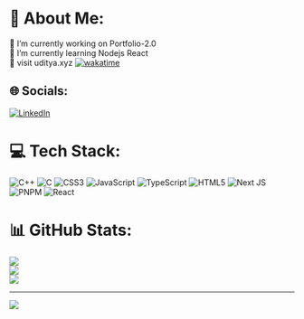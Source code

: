 # 💫 About Me:
🔭 I’m currently working on Portfolio-2.0<br>🌱 I’m currently learning Nodejs React<br>🫡 visit uditya.xyz
[![wakatime](https://wakatime.com/badge/user/3fef15cc-4da5-4271-9ab6-6a24c0640cf9.svg)](https://wakatime.com/@3fef15cc-4da5-4271-9ab6-6a24c0640cf9)

## 🌐 Socials:
[![LinkedIn](https://img.shields.io/badge/LinkedIn-%230077B5.svg?logo=linkedin&logoColor=white)](https://linkedin.com/in/uditya-kumar-mandal) 

# 💻 Tech Stack:
![C++](https://img.shields.io/badge/c++-%2300599C.svg?style=for-the-badge&logo=c%2B%2B&logoColor=white) ![C](https://img.shields.io/badge/c-%2300599C.svg?style=for-the-badge&logo=c&logoColor=white) ![CSS3](https://img.shields.io/badge/css3-%231572B6.svg?style=for-the-badge&logo=css3&logoColor=white) ![JavaScript](https://img.shields.io/badge/javascript-%23323330.svg?style=for-the-badge&logo=javascript&logoColor=%23F7DF1E) ![TypeScript](https://img.shields.io/badge/typescript-%23007ACC.svg?style=for-the-badge&logo=typescript&logoColor=white) ![HTML5](https://img.shields.io/badge/html5-%23E34F26.svg?style=for-the-badge&logo=html5&logoColor=white) ![Next JS](https://img.shields.io/badge/Next-black?style=for-the-badge&logo=next.js&logoColor=white) ![PNPM](https://img.shields.io/badge/pnpm-%234a4a4a.svg?style=for-the-badge&logo=pnpm&logoColor=f69220) ![React](https://img.shields.io/badge/react-%2320232a.svg?style=for-the-badge&logo=react&logoColor=%2361DAFB)
# 📊 GitHub Stats:
![](https://github-readme-stats.vercel.app/api?username=Uditya69&theme=dark&hide_border=false&include_all_commits=true&count_private=true)<br/>
![](https://github-readme-streak-stats.herokuapp.com/?user=Uditya69&theme=dark&hide_border=false)<br/>
![](https://github-readme-stats.vercel.app/api/top-langs/?username=Uditya69&theme=dark&hide_border=false&include_all_commits=true&count_private=true&layout=compact)




---
[![](https://visitcount.itsvg.in/api?id=Uditya69&icon=1&color=1)](https://visitcount.itsvg.in)

<!-- Proudly created with GPRM ( https://gprm.itsvg.in ) -->
